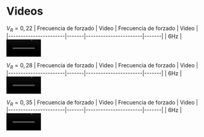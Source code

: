 # Videos

$V_R=0,22$
| Frecuencia de forzado | Video | Frecuencia de forzado | Video |
|-----------------------|-------|-----------------------|-------|
| 6Hz | <video src='https://user-images.githubusercontent.com/67233283/170135943-a90e2b2c-d40b-4ab7-a5f2-95d64bd23159.mp4' width=90/> | 8 Hz| <video src='https://user-images.githubusercontent.com/67233283/170136057-a5b58a50-d142-411d-9abf-44e8a4304e79.mp4' width=90/> | 
|10 Hz| <video src='https://user-images.githubusercontent.com/67233283/170135982-c4175922-7f79-4b57-857e-7047add408b5.mp4' width=90/> |12 Hz| <video src='https://user-images.githubusercontent.com/67233283/170136076-dd36bc10-af43-4127-9bff-a010f6940650.mp4' width=90/> |
|14 Hz| <video src='https://user-images.githubusercontent.com/67233283/170136112-d779a2f6-fd3d-4d9e-b834-58483a8351ec.mp4' width=90/> |16 Hz| <video src='https://user-images.githubusercontent.com/67233283/170136145-9dc06ad5-aec9-4002-98d1-08cfb69488bd.mp4' width=90/> |
|18 Hz| <video src='https://user-images.githubusercontent.com/67233283/170136172-908e9d35-f22b-4a15-94d8-66340e8ad2a7.mp4' width=90/> |20 Hz| <video src='https://user-images.githubusercontent.com/67233283/170136235-1cf419c9-f84d-43d2-a145-e6646101cf29.mp4' width=90/> |

$V_R=0,28$
| Frecuencia de forzado | Video | Frecuencia de forzado | Video |
|-----------------------|-------|-----------------------|-------|
| 6Hz | <video src='' width=90/> | 8 Hz| <video src='' width=90/> | 
|10 Hz| <video src='' width=90/> |12 Hz| <video src='' width=90/> |
|14 Hz| <video src='' width=90/> |16 Hz| <video src='' width=90/> |
|18 Hz| <video src='' width=90/> |20 Hz| <video src='' width=90/> |

$V_R=0,35$
| Frecuencia de forzado | Video | Frecuencia de forzado | Video |
|-----------------------|-------|-----------------------|-------|
| 6Hz | <video src='' width=90/> | 8 Hz| <video src='' width=90/> | 
|10 Hz| <video src='' width=90/> |12 Hz| <video src='' width=90/> |
|14 Hz| <video src='' width=90/> |16 Hz| <video src='' width=90/> |
|18 Hz| <video src='' width=90/> |20 Hz| <video src='' width=90/> |









































